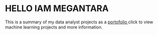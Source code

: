 # HELLO IAM MEGANTARA

This is a summary of my data analyst projects as a
[portofolio ](https://hello-iam-megantara.web.app/) click to view machine learning projects and more information.

```{tableofcontents}
```
